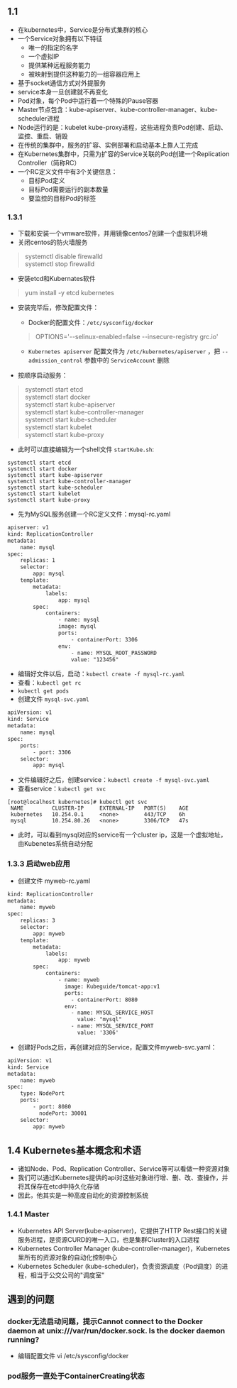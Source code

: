 ## 1.1
* 在kubernetes中，Service是分布式集群的核心
* 一个Service对象拥有以下特征
    * 唯一的指定的名字
    * 一个虚拟IP
    * 提供某种远程服务能力
    * 被映射到提供这种能力的一组容器应用上
* 基于socket通信方式对外提服务
* service本身一旦创建就不再变化
* Pod对象，每个Pod中运行着一个特殊的Pause容器
* Master节点包含：kube-apiserver、kube-controller-manager、kube-scheduler进程
* Node运行的是：kubelet kube-proxy进程，这些进程负责Pod创建、启动、监控、重启、销毁
* 在传统的集群中，服务的扩容、实例部署和启动基本上靠人工完成
* 在Kubernetes集群中，只需为扩容的Service关联的Pod创建一个Replication Controller（简称RC）
* 一个RC定义文件中有3个关键信息：
    * 目标Pod定义
    * 目标Pod需要运行的副本数量
    * 要监控的目标Pod的标签
    
### 1.3.1
* 下载和安装一个vmware软件，并用镜像centos7创建一个虚拟机环境
* 关闭centos的防火墙服务
>systemctl disable firewalld <br>
systemctl stop firewalld

* 安装etcd和Kubernates软件
>yum install -y etcd kubernetes

* 安装完毕后，修改配置文件：
    * Docker的配置文件：`/etc/sysconfig/docker`
    >OPTIONS='--selinux-enabled=false --insecure-registry grc.io'
    
    * `Kubernetes apiserver` 配置文件为 `/etc/kubernetes/apiserver` ，把 `--admission_control` 参数中的 `ServiceAccount` 删除
* 按顺序启动服务：
>systemctl start etcd   <br>
systemctl start docker <br>
systemctl start kube-apiserver  <br>
systemctl start kube-controller-manager <br>
systemctl start kube-scheduler <br>
systemctl start kubelet <br>
systemctl start kube-proxy <br>

* 此时可以直接编辑为一个shell文件 `startKube.sh`:
```shell
systemctl start etcd
systemctl start docker
systemctl start kube-apiserver
systemctl start kube-controller-manager
systemctl start kube-scheduler
systemctl start kubelet
systemctl start kube-proxy
```

* 先为MySQL服务创建一个RC定义文件：mysql-rc.yaml

```html
apiserver: v1
kind: ReplicationController
metadata:
    name: mysql
spec:
    replicas: 1
    selector:
        app: mysql
    template:
        metadata:
            labels:
                app: mysql
        spec:
            containers:
                - name: mysql
                image: mysql
                ports:
                    - containerPort: 3306
                env:
                    - name: MYSQL_ROOT_PASSWORD
                    value: "123456"
```

* 编辑好文件以后，启动：`kubectl create -f mysql-rc.yaml`
* 查看：`kubectl get rc`
* `kubectl get pods`
* 创建文件 `mysql-svc.yaml`

```html
apiVersion: v1
kind: Service
metadata:
    name: mysql
spec:
    ports:
        - port: 3306
    selector:
        app: mysql
```

* 文件编辑好之后，创建service：`kubectl create -f mysql-svc.yaml`
* 查看service：`kubectl get svc`

```shell
[root@localhost kubernetes]# kubectl get svc
 NAME         CLUSTER-IP     EXTERNAL-IP   PORT(S)    AGE
 kubernetes   10.254.0.1     <none>        443/TCP    6h
 mysql        10.254.80.26   <none>        3306/TCP   47s
```

* 此时，可以看到mysql对应的service有一个cluster ip，这是一个虚拟地址，由Kubenetes系统自动分配

### 1.3.3 启动web应用
* 创建文件 myweb-rc.yaml

```html
kind: ReplicationController
metadata:
    name: myweb
spec:
    replicas: 3
    selector:
        app: myweb
    template:
        metadata:
            labels:
                app: myweb
        spec:
            containers:
                - name: myweb
                  image: Kubeguide/tomcat-app:v1
                  ports:
                    - containerPort: 8080
                  env:
                    - name: MYSQL_SERVICE_HOST
                      value: "mysql"
                    - name: MYSQL_SERVICE_PORT
                      value: '3306'
```

* 创建好Pods之后，再创建对应的Service，配置文件myweb-svc.yaml：

```html
apiVersion: v1
kind: Service
metadata:
    name: myweb
spec:
    type: NodePort
    ports:
        - port: 8080
          nodePort: 30001
    selector:
        app: myweb
```

## 1.4 Kubernetes基本概念和术语
* 诸如Node、Pod、Replication Controller、Service等可以看做一种资源对象
* 我们可以通过Kubernetes提供的api对这些对象进行增、删、改、查操作，并将其保存在etcd中持久化存储
* 因此，他其实是一种高度自动化的资源控制系统

### 1.4.1 Master
* Kubernetes API Server(kube-apiserver)，它提供了HTTP Rest接口的关键服务进程，是资源CURD的唯一入口，也是集群Cluster的入口进程
* Kubernetes Controller Manager (kube-controller-manager)，Kubernetes里所有的资源对象的自动化控制中心
* Kubernetes Scheduler (kube-scheduler)，负责资源调度（Pod调度）的进程，相当于公交公司的"调度室"




## 遇到的问题
### docker无法启动问题，提示Cannot connect to the Docker daemon at unix:///var/run/docker.sock. Is the docker daemon running?
* 编辑配置文件 vi /etc/sysconfig/docker

### pod服务一直处于ContainerCreating状态






 

